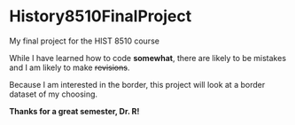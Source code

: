 # History8510FinalProject
My final project for the HIST 8510 course

While I have learned how to code **somewhat**, there are likely to be mistakes and I am likely to make ~~revisions~~. 

Because I am interested in the border, this project will look at a border dataset of my choosing. 

**Thanks for a __great__ semester, Dr. R!**
